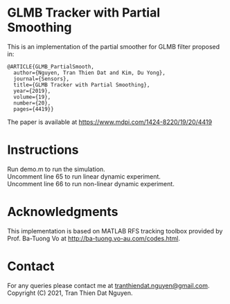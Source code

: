 # GLMB Tracker with Partial Smoothing
This is an implementation of the partial smoother for GLMB filter proposed in:
```
@ARTICLE{GLMB_PartialSmooth,
  author={Nguyen, Tran Thien Dat and Kim, Du Yong},
  journal={Sensors}, 
  title={GLMB Tracker with Partial Smoothing}, 
  year={2019},
  volume={19},
  number={20},
  pages={4419}}
```
The paper is available at https://www.mdpi.com/1424-8220/19/20/4419
# Instructions
Run demo.m to run the simulation.\
Uncomment line 65 to run linear dynamic experiment.\
Uncomment line 66 to run non-linear dynamic experiment.
# Acknowledgments
This implementation is based on MATLAB RFS tracking toolbox provided by Prof. Ba-Tuong Vo at http://ba-tuong.vo-au.com/codes.html.
# Contact
For any queries please contact me at tranthiendat.nguyen@gmail.com.\
Copyright (C) 2021, Tran Thien Dat Nguyen.
